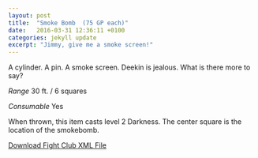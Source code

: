 ```yaml
---
layout: post
title:  "Smoke Bomb  (75 GP each)"
date:   2016-03-31 12:36:11 +0100
categories: jekyll update
excerpt: "Jimmy, give me a smoke screen!"
---
```


A cylinder. A pin. A smoke screen. Deekin is jealous. What is there more to say?

*Range* 30 ft. / 6 squares

*Consumable* Yes

When thrown, this item casts level 2 Darkness. The center square is the location of the smokebomb.

<a href="{{ site.base.url }}/xml/smoke-bomb.xml">Download Fight Club XML File</a>